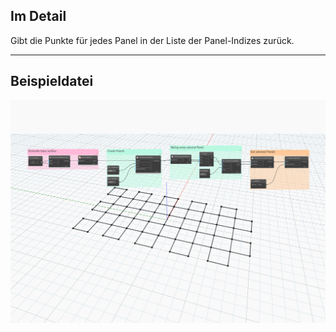 ## Im Detail
Gibt die Punkte für jedes Panel in der Liste der Panel-Indizes zurück.
___
## Beispieldatei

![GetPanelPoints](./Autodesk.DesignScript.Geometry.PanelSurface.GetPanelPoints_img.jpg)
